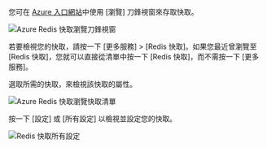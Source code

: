 您可在 [Azure 入口網站](https://portal.azure.com)中使用 [瀏覽] 刀鋒視窗來存取快取。

![Azure Redis 快取瀏覽刀鋒視窗](media/redis-cache-browse/redis-cache-browse.png)

若要檢視您的快取，請按一下 [更多服務] > [Redis 快取]。如果您最近曾瀏覽至 [Redis 快取]，您就可以直接從清單中按一下 [Redis 快取]，而不需按一下 [更多服務]。

選取所需的快取，來檢視該快取的屬性。

![Azure Redis 快取瀏覽快取清單](media/redis-cache-browse/redis-caches.png)

按一下 [設定] 或 [所有設定] 以檢視並設定您的快取。

![Redis 快取所有設定](media/redis-cache-browse/redis-cache-blade.png)

<!---HONumber=AcomDC_0921_2016-->